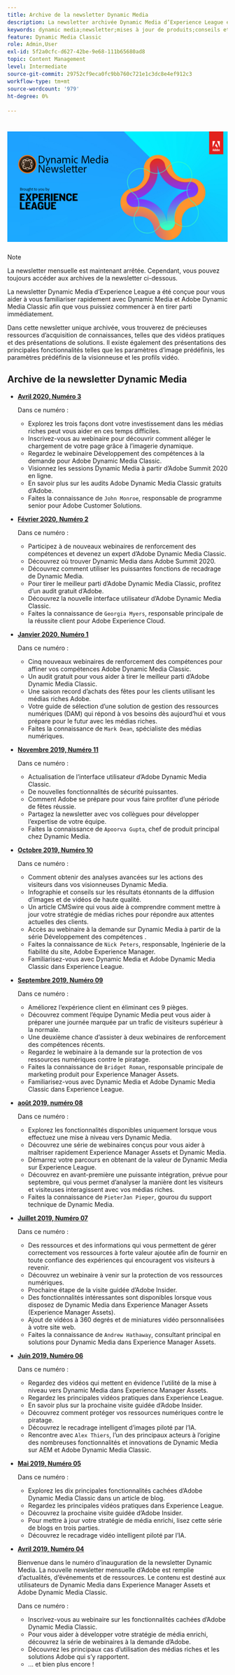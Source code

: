 ```yaml
---
title: Archive de la newsletter Dynamic Media
description: La newsletter archivée Dynamic Media d’Experience League était une newsletter mensuelle conçue pour vous aider à vous familiariser rapidement avec Dynamic Media dans AEM et Dynamic Media Classic.
keywords: dynamic media;newsletter;mises à jour de produits;conseils et astuces;événements;succès client;blog;blogs;images;vidéos;fonctionnalités;fonctionnalités
feature: Dynamic Media Classic
role: Admin,User
exl-id: 5f2a0cfc-d627-42be-9e68-111b65680ad8
topic: Content Management
level: Intermediate
source-git-commit: 29752cf9eca0fc9bb760c721e1c3dc8e4ef912c3
workflow-type: tm+mt
source-wordcount: '979'
ht-degree: 0%

---
```



# ![&#x200B; Logo de la newsletter Dynamic Media &#x200B;](/help/using/assets/dynamic-media-newsletter-logo.png)

>[!NOTE]
>
>La newsletter mensuelle est maintenant arrêtée. Cependant, vous pouvez toujours accéder aux archives de la newsletter ci-dessous.

La newsletter Dynamic Media d’Experience League a été conçue pour vous aider à vous familiariser rapidement avec Dynamic Media et Adobe Dynamic Media Classic afin que vous puissiez commencer à en tirer parti immédiatement.

Dans cette newsletter unique archivée, vous trouverez de précieuses ressources d’acquisition de connaissances, telles que des vidéos pratiques et des présentations de solutions. Il existe également des présentations des principales fonctionnalités telles que les paramètres d’image prédéfinis, les paramètres prédéfinis de la visionneuse et les profils vidéo.

<!-- microsite demo page https://experienceleague.adobe.com/tools/dynamic-media-demo/index.html?lang=fr -->

<!-- ## Get inspired. Stay informed.

[Sign up](https://www.adobe.com/subscription/dynamic-media-newsletter.html) to receive the Dynamic Media newsletter on a monthly basis in your inbox. -->

## Archive de la newsletter Dynamic Media

<!-- * **[May 2020, Issue 4](https://expleague.azureedge.net/assets/aem/Experience-Insider-vol.31.html)**

    In this issue:

    * What business continuity means in uncertain times.
    * Key takeaways from the first all-digital Adobe Summit.
    * Must-watch Experience Manager breakout sessions.
    * Summit customer spotlight: Under Armour.
    * Never miss an Experience Insider webinar.
    * Public sector spotlight: The urgent need for digital enrollment.
    * Look what's new in Experience Manager Innovation.
    * Build your Experience Manager skills *live* with the Adobe pros.
    * Connect with the Adobe Experience Manager Community.
    * Fast-track your Adobe expertise with Adobe Experience League. -->

* **[Avril 2020, Numéro 3](https://experienceleague.adobe.com/tools/dynamic-media-demo/newsletter/Dynamic_Media_Newsletter_04_2020_April.html?lang=fr)**

  Dans ce numéro :

   * Explorez les trois façons dont votre investissement dans les médias riches peut vous aider en ces temps difficiles.
   * Inscrivez-vous au webinaire pour découvrir comment alléger le chargement de votre page grâce à l’imagerie dynamique.
   * Regardez le webinaire Développement des compétences à la demande pour Adobe Dynamic Media Classic.
   * Visionnez les sessions Dynamic Media à partir d’Adobe Summit 2020 en ligne.
   * En savoir plus sur les audits Adobe Dynamic Media Classic gratuits d’Adobe.
   * Faites la connaissance de `John Monroe`, responsable de programme senior pour Adobe Customer Solutions.

* **[Février 2020, Numéro 2](https://experienceleague.adobe.com/tools/dynamic-media-demo/newsletter/Dynamic_Media_Newsletter_02_2020_Feb.html?lang=fr)**

  Dans ce numéro :

   * Participez à de nouveaux webinaires de renforcement des compétences et devenez un expert d’Adobe Dynamic Media Classic.
   * Découvrez où trouver Dynamic Media dans Adobe Summit 2020.
   * Découvrez comment utiliser les puissantes fonctions de recadrage de Dynamic Media.
   * Pour tirer le meilleur parti d’Adobe Dynamic Media Classic, profitez d’un audit gratuit d’Adobe.
   * Découvrez la nouvelle interface utilisateur d’Adobe Dynamic Media Classic.
   * Faites la connaissance de `Georgia Myers`, responsable principale de la réussite client pour Adobe Experience Cloud.

* **[Janvier 2020, Numéro 1](https://experienceleague.adobe.com/tools/dynamic-media-demo/newsletter/Dynamic_Media_Newsletter_01_2020_Jan.html?lang=fr)**

  Dans ce numéro :

   * Cinq nouveaux webinaires de renforcement des compétences pour affiner vos compétences Adobe Dynamic Media Classic.
   * Un audit gratuit pour vous aider à tirer le meilleur parti d’Adobe Dynamic Media Classic.
   * Une saison record d’achats des fêtes pour les clients utilisant les médias riches Adobe.
   * Votre guide de sélection d’une solution de gestion des ressources numériques (DAM) qui répond à vos besoins dès aujourd’hui et vous prépare pour le futur avec les médias riches.
   * Faites la connaissance de `Mark Dean`, spécialiste des médias numériques.

* **[Novembre 2019, Numéro 11](https://experienceleague.adobe.com/tools/dynamic-media-demo/newsletter/Dynamic_Media_Newsletter_11_2019_Nov.html?lang=fr)**

  Dans ce numéro :

   * Actualisation de l’interface utilisateur d’Adobe Dynamic Media Classic.
   * De nouvelles fonctionnalités de sécurité puissantes.
   * Comment Adobe se prépare pour vous faire profiter d’une période de fêtes réussie.
   * Partagez la newsletter avec vos collègues pour développer l’expertise de votre équipe.
   * Faites la connaissance de `Apoorva Gupta`, chef de produit principal chez Dynamic Media.

* **[Octobre 2019, Numéro 10](https://experienceleague.adobe.com/tools/dynamic-media-demo/newsletter/Dynamic_Media_Newsletter_10_2019_Oct.html?lang=fr)**

  Dans ce numéro :

   * Comment obtenir des analyses avancées sur les actions des visiteurs dans vos visionneuses Dynamic Media.
   * Infographie et conseils sur les résultats étonnants de la diffusion d’images et de vidéos de haute qualité.
   * Un article CMSwire qui vous aide à comprendre comment mettre à jour votre stratégie de médias riches pour répondre aux attentes actuelles des clients.
   * Accès au webinaire à la demande sur Dynamic Media à partir de la série Développement des compétences .
   * Faites la connaissance de `Nick Peters`, responsable, Ingénierie de la fiabilité du site, Adobe Experience Manager.
   * Familiarisez-vous avec Dynamic Media et Adobe Dynamic Media Classic dans Experience League.

* **[Septembre 2019, Numéro 09](https://experienceleague.adobe.com/tools/dynamic-media-demo/newsletter/Dynamic_Media_Newsletter_09_2019_Sept.html?lang=fr)**

  Dans ce numéro :

   * Améliorez l’expérience client en éliminant ces 9 pièges.
   * Découvrez comment l’équipe Dynamic Media peut vous aider à préparer une journée marquée par un trafic de visiteurs supérieur à la normale.
   * Une deuxième chance d’assister à deux webinaires de renforcement des compétences récents.
   * Regardez le webinaire à la demande sur la protection de vos ressources numériques contre le piratage.
   * Faites la connaissance de `Bridget Roman`, responsable principale de marketing produit pour Experience Manager Assets.
   * Familiarisez-vous avec Dynamic Media et Adobe Dynamic Media Classic dans Experience League.

* **[août 2019, numéro 08](https://experienceleague.adobe.com/tools/dynamic-media-demo/newsletter/Dynamic_Media_Newsletter_08_2019_Aug.html?lang=fr)**

  Dans ce numéro :

   * Explorez les fonctionnalités disponibles uniquement lorsque vous effectuez une mise à niveau vers Dynamic Media.
   * Découvrez une série de webinaires conçus pour vous aider à maîtriser rapidement Experience Manager Assets et Dynamic Media.
   * Démarrez votre parcours en obtenant de la valeur de Dynamic Media sur Experience League.
   * Découvrez en avant-première une puissante intégration, prévue pour septembre, qui vous permet d’analyser la manière dont les visiteurs et visiteuses interagissent avec vos médias riches.
   * Faites la connaissance de `PieterJan Pieper`, gourou du support technique de Dynamic Media.

* **[Juillet 2019, Numéro 07](https://experienceleague.adobe.com/tools/dynamic-media-demo/newsletter/Dynamic_Media_Newsletter_07_2019_July.html?lang=fr)**

  Dans ce numéro :

   * Des ressources et des informations qui vous permettent de gérer correctement vos ressources à forte valeur ajoutée afin de fournir en toute confiance des expériences qui encouragent vos visiteurs à revenir.
   * Découvrez un webinaire à venir sur la protection de vos ressources numériques.
   * Prochaine étape de la visite guidée d’Adobe Insider.
   * Des fonctionnalités intéressantes sont disponibles lorsque vous disposez de Dynamic Media dans Experience Manager Assets (Experience Manager Assets).
   * Ajout de vidéos à 360 degrés et de miniatures vidéo personnalisées à votre site web.
   * Faites la connaissance de `Andrew Hathaway`, consultant principal en solutions pour Dynamic Media dans Experience Manager Assets.

* **[Juin 2019, Numéro 06](https://experienceleague.adobe.com/tools/dynamic-media-demo/newsletter/Dynamic_Media_Newsletter_06_2019_June.html?lang=fr)**

  Dans ce numéro :

   * Regardez des vidéos qui mettent en évidence l’utilité de la mise à niveau vers Dynamic Media dans Experience Manager Assets.
   * Regardez les principales vidéos pratiques dans Experience League.
   * En savoir plus sur la prochaine visite guidée d’Adobe Insider.
   * Découvrez comment protéger vos ressources numériques contre le piratage.
   * Découvrez le recadrage intelligent d’images piloté par l’IA.
   * Rencontre avec `Alex Thiers`, l’un des principaux acteurs à l’origine des nombreuses fonctionnalités et innovations de Dynamic Media sur AEM et Adobe Dynamic Media Classic.

* **[Mai 2019, Numéro 05](https://experienceleague.adobe.com/tools/dynamic-media-demo/newsletter/Dynamic_Media_Newsletter_05_2019_May.html?lang=fr)**

  Dans ce numéro :

   * Explorez les dix principales fonctionnalités cachées d’Adobe Dynamic Media Classic dans un article de blog.
   * Regardez les principales vidéos pratiques dans Experience League.
   * Découvrez la prochaine visite guidée d’Adobe Insider.
   * Pour mettre à jour votre stratégie de média enrichi, lisez cette série de blogs en trois parties.
   * Découvrez le recadrage vidéo intelligent piloté par l’IA.

* **[Avril 2019, Numéro 04](https://experienceleague.adobe.com/tools/dynamic-media-demo/newsletter/Dynamic_Media_Newsletter_04_2019_April.html?lang=fr)**

  Bienvenue dans le numéro d’inauguration de la newsletter Dynamic Media. La nouvelle newsletter mensuelle d’Adobe est remplie d’actualités, d’événements et de ressources. Le contenu est destiné aux utilisateurs de Dynamic Media dans Experience Manager Assets et Adobe Dynamic Media Classic.

  Dans ce numéro :

   * Inscrivez-vous au webinaire sur les fonctionnalités cachées d’Adobe Dynamic Media Classic.
   * Pour vous aider à développer votre stratégie de média enrichi, découvrez la série de webinaires à la demande d’Adobe.
   * Découvrez les principaux cas d’utilisation des médias riches et les solutions Adobe qui s’y rapportent.
   * ... et bien plus encore !

